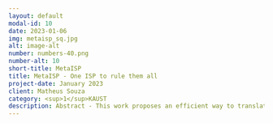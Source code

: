 ```yaml
---
layout: default
modal-id: 10
date: 2023-01-06
img: metaisp_sq.jpg
alt: image-alt
number: numbers-40.png
number-alt: 10 
short-title: MetaISP
title: MetaISP - One ISP to rule them all
project-date: January 2023
client: Matheus Souza
category: <sup>1</sup>KAUST
description: Abstract - This work proposes an efficient way to translate images from one smartphone camera to three different appearances, allowing the users to select different color aesthetics using the same device.
---
```

